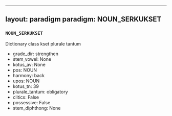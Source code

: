 
---
layout: paradigm
paradigm: NOUN_SERKUKSET
---
### ` NOUN_SERKUKSET `

Dictionary class kset plurale tantum
* grade_dir: strengthen
* stem_vowel: None
* kotus_av: None
* pos: NOUN
* harmony: back
* upos: NOUN
* kotus_tn: 39
* plurale_tantum: obligatory
* clitics: False
* possessive: False
* stem_diphthong: None
